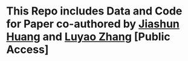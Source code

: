 # This Repo includes Data and Code for Paper co-authored by [Jiashun Huang](https://www.linkedin.com/in/jiashun-huang-316599b5/) and [Luyao Zhang](https://www.linkedin.com/in/sunshineluyao/) [Public Access]
